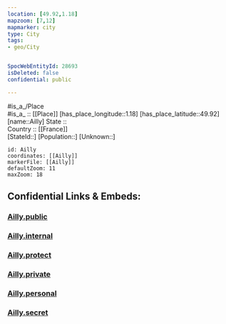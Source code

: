 ```yaml
---
location: [49.92,1.18] 
mapzoom: [7,12] 
mapmarker: city 
type: City
tags:
- geo/City


SpocWebEntityId: 28693
isDeleted: false
confidential: public

---
```

#is_a_/Place  
#is_a_ :: [[Place]] 
[has_place_longitude::1.18] 
[has_place_latitude::49.92] 
[name::Ailly] 
State ::  
Country :: [[France]]  
[StateId::] 
[Population::] 
[Unknown::] 


```leaflet
id: Ailly
coordinates: [[Ailly]] 
markerFile: [[Ailly]] 
defaultZoom: 11 
maxZoom: 18
```


## Confidential Links & Embeds: 

### [Ailly.public](/_public/\Earth\Continent\Europe\Europe~West\France\regions~France\Normandie\departments~Normandie\Seine-Maritime\communes~Seine-Maritime\Dieppe\cities~DieppeAilly.public.md) 

### [Ailly.internal](/_internal/\Earth\Continent\Europe\Europe~West\France\regions~France\Normandie\departments~Normandie\Seine-Maritime\communes~Seine-Maritime\Dieppe\cities~DieppeAilly.internal.md) 

### [Ailly.protect](/_protect/\Earth\Continent\Europe\Europe~West\France\regions~France\Normandie\departments~Normandie\Seine-Maritime\communes~Seine-Maritime\Dieppe\cities~DieppeAilly.protect.md) 

### [Ailly.private](/_private/\Earth\Continent\Europe\Europe~West\France\regions~France\Normandie\departments~Normandie\Seine-Maritime\communes~Seine-Maritime\Dieppe\cities~DieppeAilly.private.md) 

### [Ailly.personal](/_personal/\Earth\Continent\Europe\Europe~West\France\regions~France\Normandie\departments~Normandie\Seine-Maritime\communes~Seine-Maritime\Dieppe\cities~DieppeAilly.personal.md) 

### [Ailly.secret](/_secret/\Earth\Continent\Europe\Europe~West\France\regions~France\Normandie\departments~Normandie\Seine-Maritime\communes~Seine-Maritime\Dieppe\cities~DieppeAilly.secret.md)

